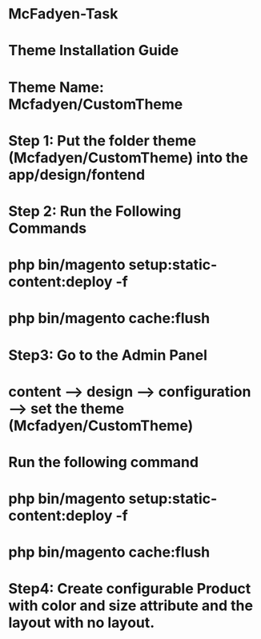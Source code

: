 # McFadyen-Task
# Theme Installation Guide


# Theme Name: Mcfadyen/CustomTheme
# Step 1: Put the folder theme (Mcfadyen/CustomTheme) into the app/design/fontend
# Step 2: Run the Following Commands
# php bin/magento setup:static-content:deploy -f
# php bin/magento cache:flush
# Step3: Go to the Admin Panel
# content --> design --> configuration --> set the theme (Mcfadyen/CustomTheme)
# Run the following command
# php bin/magento setup:static-content:deploy -f
# php bin/magento cache:flush
# Step4: Create configurable Product with color and size attribute and the layout with no layout.
